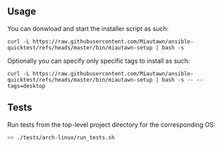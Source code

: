 ## Usage
You can donwload and start the installer script as such:
```
curl -L https://raw.githubusercontent.com/Miautawn/ansible-quicktest/refs/heads/master/bin/miautawn-setup | bash -s
```

Optionally you can specify only specific tags to install as such:
```
curl -L https://raw.githubusercontent.com/Miautawn/ansible-quicktest/refs/heads/master/bin/miautawn-setup | bash -s -- --tags=desktop
```

## Tests
Run tests from the top-level project directory for the corresponding OS:
```bash
>> ./tests/arch-linux/run_tests.sh
```